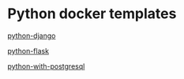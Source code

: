 # Python docker templates

[python-django](python-django/)

[python-flask](python-flask/)

[python-with-postgresql](PythonWithPostgreSQL/)
